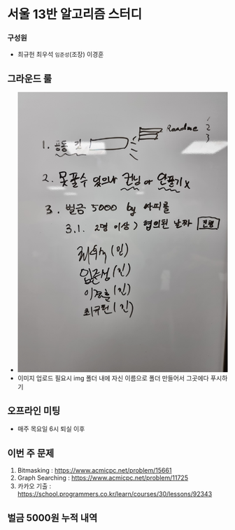 # 서울 13반 알고리즘 스터디

### 구성원 
* 최규헌 최우석 `임준성`(조장) 이경훈

## 그라운드 룰
* <img src = "img/그라운드룰.jpg" width=500>
* 이미지 업로드 필요시 img 폴더 내에 자신 이름으로 폴더 만들어서 그곳에다 푸시하기

## 오프라인 미팅
* 매주 목요일 6시 퇴실 이후

## 이번 주 문제
1. Bitmasking : https://www.acmicpc.net/problem/15661
2. Graph Searching : https://www.acmicpc.net/problem/11725      
3. 카카오 기출 : https://school.programmers.co.kr/learn/courses/30/lessons/92343


## 벌금 5000원 누적 내역


